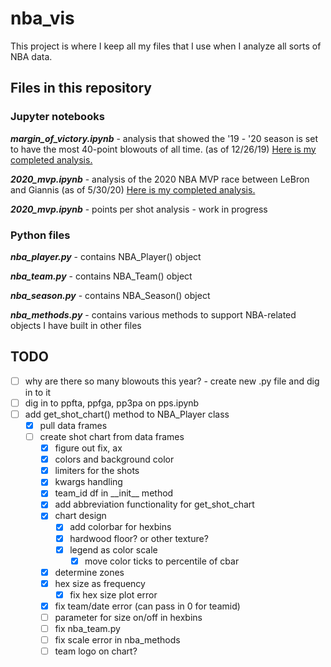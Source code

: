 # nba_vis

This project is where I keep all my files that I use when I analyze all sorts of NBA data.

## Files in this repository

### Jupyter notebooks

__*margin_of_victory.ipynb*__ - analysis that showed the '19 - '20 season is set to have the most 40-point blowouts of all time. (as of 12/26/19) [Here is my completed analysis.](https://www.tidbitstatistics.com/NBA-blowouts/)

__*2020_mvp.ipynb*__ - analysis of the 2020 NBA MVP race between LeBron and Giannis (as of 5/30/20) [Here is my completed analysis.](https://www.tidbitstatistics.com/nba-mvp/)

__*2020_mvp.ipynb*__ - points per shot analysis - work in progress

### Python files

__*nba_player.py*__ - contains NBA_Player() object

__*nba_team.py*__ - contains NBA_Team() object

__*nba_season.py*__ - contains NBA_Season() object

__*nba_methods.py*__ - contains various methods to support NBA-related objects I have built in other files

## TODO

- [ ] why are there so many blowouts this year? - create new .py file and dig in to it
- [ ] dig in to ppfta, ppfga, pp3pa on pps.ipynb
- [ ] add get_shot_chart() method to NBA_Player class
  - [x] pull data frames
  - [ ] create shot chart from data frames
    - [x] figure out fix, ax
    - [x] colors and background color
    - [x] limiters for the shots
    - [x] kwargs handling
    - [x] team_id df in \_\_init__ method
    - [x] add abbreviation functionality for get_shot_chart
    - [x] chart design
      - [x] add colorbar for hexbins
      - [x] hardwood floor? or other texture?
      - [x] legend as color scale
        - [x] move color ticks to percentile of cbar
    - [x] determine zones
    - [x] hex size as frequency
      - [x] fix hex size plot error
    - [x] fix team/date error (can pass in 0 for teamid)
    - [ ] parameter for size on/off in hexbins
    - [ ] fix nba_team.py
    - [ ] fix scale error in nba_methods
    - [ ] team logo on chart?
